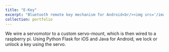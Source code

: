 ```yaml
---
title: "E-Key"
excerpt: "Bluetooth remote key mechanism for Android<br/><img src='/images/ekeyarrow.png'>"
collection: portfolio
---
```


We wire a servomotor to a custom servo-mount, which is then wired to a raspberry pi.  Using Python Flask for iOS and Java for Android, we lock or unlock a key using the servo.